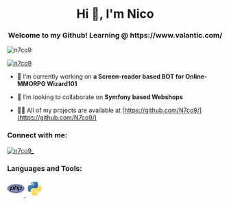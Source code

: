 <h1 align="center">Hi 👋, I'm Nico</h1>
<h3 align="center">Welcome to my Github! Learning @ https://www.valantic.com/</h3>

<p align="left"> <img src="https://komarev.com/ghpvc/?username=n7co9&label=Profile%20views&color=0e75b6&style=flat" alt="n7co9" /> </p>

<p align="left"> <a href="https://github.com/ryo-ma/github-profile-trophy"><img src="https://github-profile-trophy.vercel.app/?username=n7co9" alt="n7co9" /></a> </p>

- 🔭 I’m currently working on **a Screen-reader based BOT for Online-MMORPG Wizard101**

- 👯 I’m looking to collaborate on **Symfony based Webshops**

- 👨‍💻 All of my projects are available at [https://github.com/N7co9/](https://github.com/N7co9/)

<h3 align="left">Connect with me:</h3>
<p align="left">
<a href="https://instagram.com/n7co9_" target="blank"><img align="center" src="https://raw.githubusercontent.com/rahuldkjain/github-profile-readme-generator/master/src/images/icons/Social/instagram.svg" alt="n7co9_" height="30" width="40" /></a>
</p>

<h3 align="left">Languages and Tools:</h3>
<p align="left"> <a href="https://www.php.net" target="_blank" rel="noreferrer"> <img src="https://raw.githubusercontent.com/devicons/devicon/master/icons/php/php-original.svg" alt="php" width="40" height="40"/> </a> <a href="https://www.python.org" target="_blank" rel="noreferrer"> <img src="https://raw.githubusercontent.com/devicons/devicon/master/icons/python/python-original.svg" alt="python" width="40" height="40"/> </a> </p>

